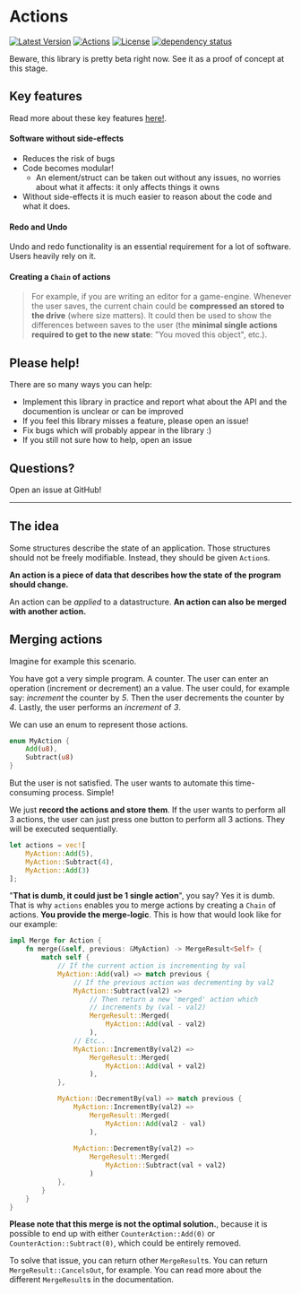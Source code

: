 # Actions
[![Latest Version](https://img.shields.io/crates/v/actions.svg)](https://crates.io/crates/actions)
[![Actions](https://docs.rs/actions/badge.svg)](https://docs.rs/actions/)
[![License](https://img.shields.io/crates/l/actions.svg)](https://raw.githubusercontent.com/actions-library/actions/master/LICENSE)
[![dependency status](https://deps.rs/repo/github/actions-library/actions/status.svg)](https://deps.rs/repo/github/actions-library/actions)

Beware, this library is pretty beta right now.
See it as a proof of concept at this stage.
<br>

## Key features
Read more about these key features [here!](https://github.com/actions-library/actions/blob/master/goals.md).

#### Software without side-effects
- Reduces the risk of bugs
- Code becomes modular!
    - An element/struct can be taken out without any issues, no worries about what it affects: it only affects things it owns
- Without side-effects it is much easier to reason about the code and what it does.

#### Redo and Undo
Undo and redo functionality is an essential requirement for a lot of software. Users heavily rely on it.

#### Creating a `Chain` of actions
> For example, if you are writing an editor for a game-engine. Whenever the user saves, the current chain could be **compressed an stored to the drive** (where size matters). It could then be used to show the differences between saves to the user (the **minimal single actions required to get to the new state**: "You moved this object", etc.).

## Please help!
There are so many ways you can help:
- Implement this library in practice and report what about the API and the documention is unclear or can be improved
- If you feel this library misses a feature, please open an issue!
- Fix bugs which will probably appear in the library :)
- If you still not sure how to help, open an issue

## Questions?

Open an issue at GitHub!

_______

## The idea
Some structures describe the state of an application. Those structures should not be freely modifiable. Instead, they should be given `Action`s.

**An action is a piece of data that describes how the state of the program should change.**

An action can be *applied* to a datastructure. **An action can also be merged with another action.**

## Merging actions
Imagine for example this scenario.

You have got a very simple program. A counter.
The user can enter an operation (increment or decrement) an a value. The user could, for example say: *increment* the counter by *5*. Then the user decrements the counter by *4*. Lastly, the user performs an *increment* of *3*.

We can use an enum to represent those actions.

```rust
enum MyAction {
    Add(u8),
    Subtract(u8)
}
```

But the user is not satisfied. The user wants to automate this time-consuming process. Simple!

We just **record the actions and store them**. If the user wants to perform all 3 actions, the user can just press one button to perform all 3 actions. They will be executed sequentially.

```rust
let actions = vec![
    MyAction::Add(5),
    MyAction::Subtract(4),
    MyAction::Add(3)
];
```

"**That is dumb, it could just be 1 single action**", you say? Yes it is dumb. That is why `actions` enables you to merge actions by creating a `Chain` of actions. **You provide the merge-logic**. This is how that would look like for our example:


```rust
impl Merge for Action {
    fn merge(&self, previous: &MyAction) -> MergeResult<Self> {
        match self {
            // If the current action is incrementing by val
            MyAction::Add(val) => match previous {
                // If the previous action was decrementing by val2
                MyAction::Subtract(val2) => 
                    // Then return a new 'merged' action which
                    // increments by (val - val2)
                    MergeResult::Merged(
                        MyAction::Add(val - val2)
                    ),
                // Etc..
                MyAction::IncrementBy(val2) =>
                    MergeResult::Merged(
                        MyAction::Add(val + val2)
                    ),
            },

            MyAction::DecrementBy(val) => match previous {
                MyAction::IncrementBy(val2) =>
                    MergeResult::Merged(
                        MyAction::Add(val2 - val)
                    ),
                
                MyAction::DecrementBy(val2) =>
                    MergeResult::Merged(
                        MyAction::Subtract(val + val2)
                    )
            },
        }
    }
}
```

**Please note that this merge is not the optimal solution.**, because it is possible to end up with either `CounterAction::Add(0)` or `CounterAction::Subtract(0)`, which could be entirely removed.

To solve that issue, you can return other `MergeResult`s. You can return `MergeResult::CancelsOut`, for example. You can read more about the different `MergeResult`s in the documentation.
